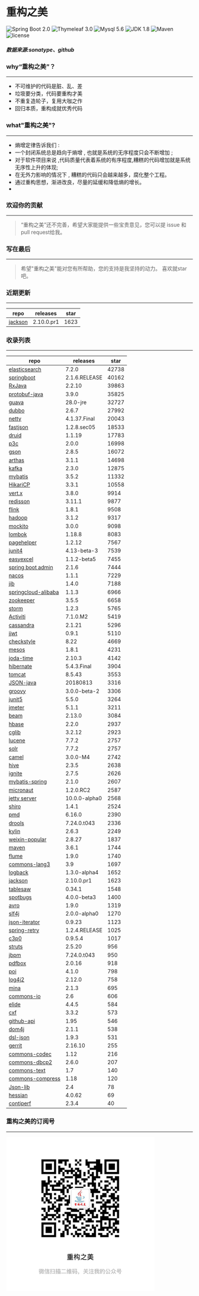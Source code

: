 # 重构之美
![Spring Boot 2.0](https://img.shields.io/badge/Spring%20Boot-2.0-brightgreen.svg)
![Thymeleaf 3.0](https://img.shields.io/badge/Thymeleaf-3.0-yellow.svg)
![Mysql 5.6](https://img.shields.io/badge/Mysql-5.6-blue.svg)
![JDK 1.8](https://img.shields.io/badge/JDK-1.8-brightgreen.svg)
![Maven](https://img.shields.io/badge/Maven-3.5.0-yellowgreen.svg)
![license](https://img.shields.io/badge/license-Apache%202-blue.svg)
##### 数据来源:sonatype、github

### why“重构之美”？
--- 
- 不可维护的代码是脏、乱、差
- 垃圾要分类，代码要重构才美
- 不重复造轮子，复用大咖之作
- 回归本质，重构成就优秀代码


### what"重构之美"?
---
- 熵增定律告诉我们 :
- 一个封闭系统总是趋向于熵增 , 也就是系统的无序程度只会不断增加 ;
- 对于软件项目来说 ,代码质量代表着系统的有序程度,糟糕的代码增加就是系统无序性上升的体现;
- 在无外力影响的情况下 , 糟糕的代码只会越来越多，腐化整个工程。
- 通过重构思想，渐进改良，尽量的延缓和降低熵的增长。
- 


### 欢迎你的贡献
---
> “重构之美”还不完善，希望大家能提供一些宝贵意见，您可以提 issue 和 pull request给我。


### 写在最后
---
> 希望"重构之美"能对您有所帮助，您的支持是我坚持的动力。
> 喜欢就star吧。


### 近期更新
---
repo | releases | star
---|---|---
[jackson](https://github.com/FasterXML/jackson-core) | 2.10.0.pr1 | 1623

### 收录列表
---
repo | releases | star
---|---|---
[elasticsearch](https://github.com/elastic/elasticsearch) | 7.2.0 | 42738 
[springboot](https://github.com/spring-projects/spring-boot) | 2.1.6.RELEASE | 40162 
[RxJava](https://github.com/ReactiveX/RxJava) | 2.2.10 | 39863 
[protobuf-java](https://github.com/protocolbuffers/protobuf) | 3.9.0 | 35825 
[guava](https://github.com/google/guava) | 28.0-jre | 32727 
[dubbo](https://github.com/apache/incubator-dubbo) | 2.6.7 | 27992 
[netty](https://github.com/netty/netty) | 4.1.37.Final | 20043 
[fastjson](https://github.com/alibaba/fastjson) | 1.2.8.sec05 | 18533 
[druid](https://github.com/alibaba/druid) | 1.1.19 | 17783 
[p3c](https://github.com/alibaba/p3c) | 2.0.0 | 16998 
[gson](https://github.com/google/gson) | 2.8.5 | 16072 
[arthas](https://github.com/alibaba/arthas) | 3.1.1 | 14698 
[kafka](https://github.com/apache/kafka) | 2.3.0 | 12875 
[mybatis](https://github.com/mybatis/mybatis-3) | 3.5.2 | 11332 
[HikariCP](https://github.com/brettwooldridge/HikariCP) | 3.3.1 | 10558 
[vert.x](https://github.com/eclipse-vertx/vert.x) | 3.8.0 | 9914 
[redisson](https://github.com/redisson/redisson) | 3.11.1 | 9877 
[flink](https://github.com/apache/flink) | 1.8.1 | 9508 
[hadoop](https://github.com/apache/hadoop) | 3.1.2 | 9317 
[mockito](https://github.com/mockito/mockito) | 3.0.0 | 9098 
[lombok](https://github.com/rzwitserloot/lombok) | 1.18.8 | 8083 
[pagehelper](https://github.com/pagehelper/Mybatis-PageHelper) | 1.2.12 | 7567 
[junit4](https://github.com/junit-team/junit4) | 4.13-beta-3 | 7539 
[easyexcel](https://github.com/alibaba/easyexcel) | 1.1.2-beta5 | 7455 
[spring boot admin](https://github.com/codecentric/spring-boot-admin) | 2.1.6 | 7444 
[nacos](https://github.com/alibaba/nacos) | 1.1.1 | 7229 
[jib](https://github.com/GoogleContainerTools/jib) | 1.4.0 | 7188 
[springcloud-alibaba](https://github.com/spring-cloud-incubator/spring-cloud-alibaba) | 1.1.3 | 6966 
[zookeeper](https://github.com/apache/zookeeper) | 3.5.5 | 6658 
[storm](https://github.com/apache/storm) | 1.2.3 | 5765 
[Activiti](https://github.com/Activiti/Activiti) | 7.1.0.M2 | 5419 
[cassandra](https://github.com/apache/cassandra) | 2.1.21 | 5296 
[jjwt](https://github.com/jwtk/jjwt) | 0.9.1 | 5110 
[checkstyle](https://github.com/checkstyle/checkstyle) | 8.22 | 4669 
[mesos](https://github.com/apache/mesos) | 1.8.1 | 4231 
[joda-time](https://github.com/JodaOrg/joda-time) | 2.10.3 | 4142 
[hibernate](https://github.com/hibernate/hibernate-orm) | 5.4.3.Final | 3904 
[tomcat](https://github.com/apache/tomcat) | 8.5.43 | 3553 
[JSON-java](https://github.com/stleary/JSON-java) | 20180813 | 3316 
[groovy](https://github.com/apache/groovy) | 3.0.0-beta-2 | 3306 
[junit5](https://github.com/junit-team/junit5) | 5.5.0 | 3264 
[jmeter](https://github.com/apache/jmeter) | 5.1.1 | 3211 
[beam](https://github.com/apache/beam) | 2.13.0 | 3084 
[hbase](https://github.com/apache/hbase) | 2.2.0 | 2937 
[cglib](https://github.com/cglib/cglib) | 3.2.12 | 2923 
[lucene](https://github.com/apache/lucene-solr) | 7.7.2 | 2757 
[solr](https://github.com/apache/lucene-solr) | 7.7.2 | 2757 
[camel](https://github.com/apache/camel) | 3.0.0-M4 | 2742 
[hive](https://github.com/apache/hive) | 2.3.5 | 2638 
[ignite](https://github.com/apache/ignite) | 2.7.5 | 2626 
[mybatis-spring](https://github.com/mybatis/spring-boot-starter) | 2.1.0 | 2607 
[micronaut](https://github.com/micronaut-projects/micronaut-core) | 1.2.0.RC2 | 2587 
[jetty server](https://github.com/eclipse/jetty.project) | 10.0.0-alpha0 | 2568 
[shiro](https://github.com/apache/shiro) | 1.4.1 | 2524 
[pmd](https://github.com/pmd/pmd) | 6.16.0 | 2390 
[drools](https://github.com/kiegroup/drools) | 7.24.0.t043 | 2336 
[kylin](https://github.com/apache/kylin) | 2.6.3 | 2249 
[weixin-popular](https://github.com/liyiorg/weixin-popular) | 2.8.27 | 1837 
[maven](https://github.com/apache/maven) | 3.6.1 | 1744 
[flume](https://github.com/apache/flume) | 1.9.0 | 1740 
[commons-lang3](https://github.com/apache/commons-lang) | 3.9 | 1697 
[logback](https://github.com/qos-ch/logback) | 1.3.0-alpha4 | 1652 
[jackson](https://github.com/FasterXML/jackson-core) | 2.10.0.pr1 | 1623 
[tablesaw](https://github.com/jtablesaw/tablesaw) | 0.34.1 | 1548 
[spotbugs](https://github.com/spotbugs/spotbugs) | 4.0.0-beta3 | 1400 
[avro](https://github.com/apache/avro) | 1.9.0 | 1319 
[slf4j](https://github.com/qos-ch/slf4j) | 2.0.0-alpha0 | 1270 
[json-iterator](https://github.com/json-iterator/java) | 0.9.23 | 1123 
[spring-retry](https://github.com/spring-projects/spring-retry) | 1.2.4.RELEASE | 1025 
[c3p0](https://github.com/swaldman/c3p0) | 0.9.5.4 | 1017 
[struts](https://github.com/apache/struts) | 2.5.20 | 956 
[jbpm](https://github.com/kiegroup/jbpm) | 7.24.0.t043 | 950 
[pdfbox](https://github.com/apache/pdfbox) | 2.0.16 | 918 
[poi](https://github.com/apache/poi) | 4.1.0 | 798 
[log4j2](https://github.com/apache/logging-log4j2) | 2.12.0 | 758 
[mina](https://github.com/apache/mina) | 2.1.3 | 695 
[commons-io](https://github.com/apache/commons-io) | 2.6 | 606 
[elide](https://github.com/yahoo/elide) | 4.4.5 | 584 
[cxf](https://github.com/apache/cxf) | 3.3.2 | 573 
[github-api](https://github.com/kohsuke/github-api) | 1.95 | 546 
[dom4j](https://github.com/dom4j/dom4j) | 2.1.1 | 538 
[dsl-json](https://github.com/ngs-doo/dsl-json) | 1.9.3 | 531 
[gerrit](https://github.com/GerritCodeReview/gerrit) | 2.16.10 | 255 
[commons-codec](https://github.com/apache/commons-codec) | 1.12 | 216 
[commons-dbcp2](https://github.com/apache/commons-dbcp) | 2.6.0 | 207 
[commons-text](https://github.com/apache/commons-text) | 1.7 | 140 
[commons-compress](https://github.com/apache/commons-compress) | 1.18 | 120 
[Json-lib](https://github.com/aalmiray/Json-lib) | 2.4 | 78 
[hessian](https://github.com/ebourg/hessian) | 4.0.62 | 69 
[contiperf](https://github.com/lucaspouzac/contiperf) | 2.3.4 | 40 


### 重构之美的订阅号
---
<img src="https://github.com/jartisan2001/latest/blob/master/Image.jpg" width="400" hegiht="400" align=left />
